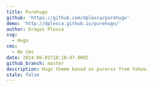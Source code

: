 ```yaml
---
title: Purehugo
github: 'https://github.com/dplesca/purehugo'
demo: 'http://dplesca.github.io/purehugo/'
author: Dragos Plesca
ssg:
  - Hugo
cms:
  - No Cms
date: 2014-06-01T18:10:47.000Z
github_branch: master
description: Hugo theme based on purecss from Yahoo.
stale: false
---
```

